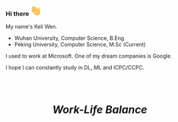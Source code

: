 ### Hi there  <img src="https://github.com/Muyangwen/Muyangwen/blob/main/wave.gif" width="30px">
<!-- 👋 -->
My name's Keli Wen.
- Wuhan University, Computer Science, B.Eng
- Peking University, Computer Science, M.Sc (Current)

I used to work at Microsoft. One of my dream companies is Google. 

I hope I can constantly study in DL, ML and ICPC/CCPC.


<!-- ### ⚡Technology -->
<!-- My CodeForce: [![](https://cfrating.ihcr.top/?user=WHUWKL)](https://codeforces.com/profile/WHUWKL)  -->

<!-- ### 🌍*My GitHub* -->
<!-- ![Last Whisper's GitHub stats](https://github-readme-stats.vercel.app/api?username=Muyangwen&show_icons=true&theme=onedark) -->
<!--
**Muyangwen/Muyangwen** is a ✨ _special_ ✨ repository because its `README.md` (this file) appears on your GitHub profile.

Here are some ideas to get you started:
- 🔭 I’m currently working on ...
- 🌱 I’m currently learning ...
- 👯 I’m looking to collaborate on ...
- 🤔 I’m looking for help with ...
- 💬 Ask me about ...
- 📫 How to reach me: ...
- 😄 Pronouns: ...
- ⚡ Fun fact: ...
-->

<br/>
<br/>

<h1 align='center'><i>Work-Life Balance</i></h1>
